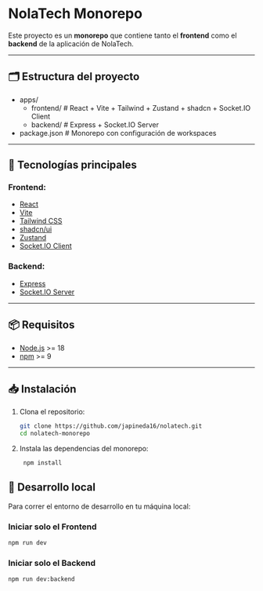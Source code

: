 # NolaTech Monorepo

Este proyecto es un **monorepo** que contiene tanto el **frontend** como el **backend** de la aplicación de NolaTech.

---

## 🗂 Estructura del proyecto

- apps/
  - frontend/ # React + Vite + Tailwind + Zustand + shadcn + Socket.IO Client
  - backend/ # Express + Socket.IO Server
- package.json # Monorepo con configuración de workspaces

---

## 🚀 Tecnologías principales

### Frontend:

- [React](https://reactjs.org/)
- [Vite](https://vitejs.dev/)
- [Tailwind CSS](https://tailwindcss.com/)
- [shadcn/ui](https://ui.shadcn.com/)
- [Zustand](https://github.com/pmndrs/zustand)
- [Socket.IO Client](https://socket.io/)

### Backend:

- [Express](https://expressjs.com/)
- [Socket.IO Server](https://socket.io/)

---

## 📦 Requisitos

- [Node.js](https://nodejs.org/) >= 18
- [npm](https://www.npmjs.com/) >= 9

---

## 📥 Instalación

1. Clona el repositorio:

   ```bash
   git clone https://github.com/japineda16/nolatech.git
   cd nolatech-monorepo
   ```

2. Instala las dependencias del monorepo:

   ```bash
    npm install
   ```

## 🧪 Desarrollo local

Para correr el entorno de desarrollo en tu máquina local:

### Iniciar solo el Frontend

```bash
npm run dev
```

### Iniciar solo el Backend

```bash
npm run dev:backend
```
